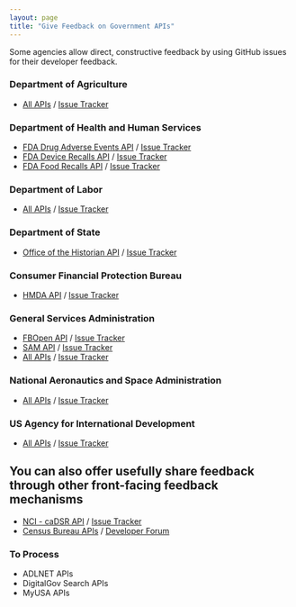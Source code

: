 ```yaml
---
layout: page
title: "Give Feedback on Government APIs"
---
```


Some agencies allow direct, constructive feedback by using GitHub issues for their developer feedback.  

### Department of Agriculture
* [All APIs](http://www.usda.gov/developer) / [Issue Tracker](https://github.com/usda/USDA-APIs/issues)

### Department of Health and Human Services
* [FDA Drug Adverse Events API](https://open.fda.gov/drug/event/) / [Issue Tracker](https://github.com/FDA/openfda/issues)
* [FDA Device Recalls API](https://open.fda.gov/device/enforcement/) / [Issue Tracker](https://github.com/FDA/openfda/issues)
* [FDA Food Recalls API](https://open.fda.gov/food/enforcement/) / [Issue Tracker](https://github.com/FDA/openfda/issues)

### Department of Labor
* [All APIs](http://developer.dol.gov) / [Issue Tracker](https://github.com/USDepartmentofLabor/DOLAPI/issues)

### Department of State
* [Office of the Historian API](http://history.state.gov/developer) / [Issue Tracker](https://github.com/HistoryAtState/Feedback)

### Consumer Financial Protection Bureau
* [HMDA API](http://cfpb.github.io/api/hmda/) / [Issue Tracker](https://github.com/cfpb/api/issues)

### General Services Administration
* [FBOpen API](http://docs.fbopen.apiary.io/) / [Issue Tracker](https://github.com/18f/fbopen/issues)
* [SAM API](http://gsa.github.io/sam_api/sam/) / [Issue Tracker](https://github.com/gsa/sam_api/issues?state=open)
* [All APIs](http://gsa.gov/developer) / [Issue Tracker](https://github.com/GSA/GSA-APIs/issues)

### National Aeronautics and Space Administration
* [All APIs](http://open.nasa.gov/developer/) / [Issue Tracker](https://github.com/nasa/NASA-APIs/issues)

### US Agency for International Development
* [All APIs](http://www.usaid.gov/developer) / [Issue Tracker](https://github.com/usaid/Feedback/issues)


## You can also offer usefully share feedback through other front-facing feedback mechanisms 
* [NCI - caDSR API](https://wiki.nci.nih.gov/display/caDSR/caDSR+APIs) / [Issue Tracker](https://tracker.nci.nih.gov/browse/CADSRAPI)
* [Census Bureau APIs](http://www.census.gov/developers/) / [Developer Forum](http://apiforum.ideascale.com/)


### To Process
* ADLNET APIs
* DigitalGov Search APIs 
* MyUSA APIs

